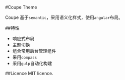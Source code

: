 #Coupe Theme

Coupe 基于`semantic`，采用语义化样式，使用`angular`布局。

##特性
- 响应式布局
- 主题切换
- 组合常用后台管理组件
- 采用`compass`
- 采用`gulp`自动化构建

##Licence
MIT licence.
